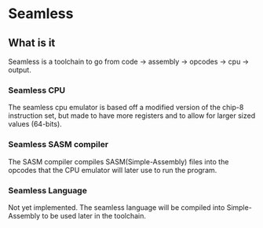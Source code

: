 # Seamless

## What is it
Seamless is a toolchain to go from code -> assembly -> opcodes -> cpu -> output. 

### Seamless CPU
The seamless cpu emulator is based off a modified version of the chip-8 instruction set, but made to have more registers and to allow for larger sized values (64-bits). 

### Seamless SASM compiler
The SASM compiler compiles SASM(Simple-Assembly) files into the opcodes that the CPU emulator will later use to run the program. 

### Seamless Language
Not yet implemented.
The seamless language will be compiled into Simple-Assembly to be used later in the toolchain.
